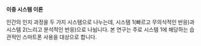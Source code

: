 **이중 시스템 이론**

인간의 인지 과정을 두 가지 시스템으로 나누는데, 시스템 1(빠르고 무의식적인 반응)과 시스템 2(느리고 분석적인 반응)으로 나뉩니다. 본 연구는 주로 시스템 1에 해당하는 습관적인 스마트폰 사용을 대상으로 합니다.